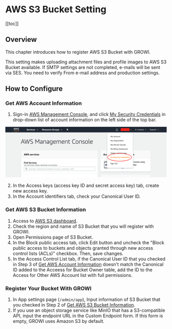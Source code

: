# AWS S3 Bucket Setting

[[toc]]

## Overview

This chapter introduces how to register AWS S3 Bucket with GROWI.

This setting makes uploading attachment files and profile images to AWS S3 Bucket available. If SMTP settings are not completed, e-mails will be sent via SES. You need to verify From e-mail address and production settings.
  
## How to Configure

### Get AWS Account Information

1. Sign-in [AWS Management Console](https://aws.amazon.com/console/), and click [My Security Credentials](https://console.aws.amazon.com/iam/home?#/security_credentials) in drop-down list of account information on the left side of the top bar.

![aws-setting-1](./images/aws-setting-1.png)

2. In the Access keys (access key ID and secret access key) tab, create new access key.
3. In the Account identifiers tab, check your Canonical User ID.

### Get AWS S3 Bucket Information 

1. Access to [AWS S3 dashboard](https://s3.console.aws.amazon.com/s3).
2. Check the region and name of S3 Bucket that you will register with GROWI.
3. Open Permissions page of S3 Bucket.
4. In the Block public access tab, click Edit button and uncheck the "Block public access to buckets and objects granted through new access control lists (ACLs)" checkbox. Then, save changes.
5. In the Access Control List tab, if the Canonical User ID that you checked in Step 3 of [Get AWS Account Information](#get-aws-account-information) doesn't match the Canonical ID added to the Acceess for Bucket Owner table, add the ID to the Access for Other AWS Account list with full permissions.

### Register Your Bucket With GROWI
1. In App settings page (`/admin/app`), Input information of S3 Bucket that you checked in Step 2 of [Get AWS S3 Bucket Information](#get-aws-s3-bucket-information).
2. If you use an object storage service like MinIO that has a S3-compatible API, input the endpoint URL in the Custom Endpoint form. If this form is empty, GROWI uses Amazon S3 by default.
